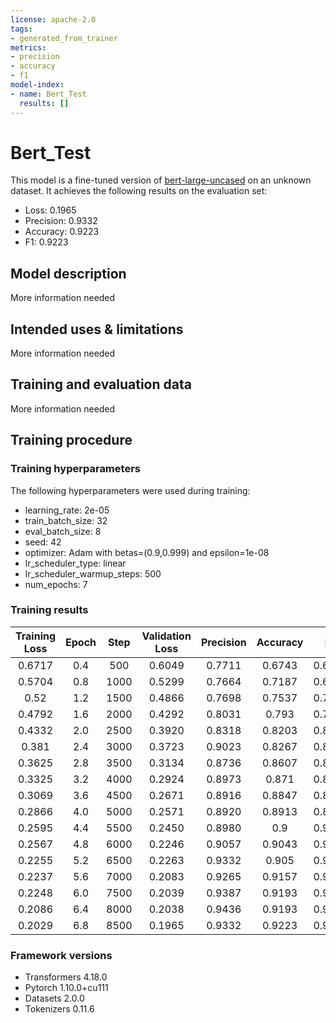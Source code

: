 ```yaml
---
license: apache-2.0
tags:
- generated_from_trainer
metrics:
- precision
- accuracy
- f1
model-index:
- name: Bert_Test
  results: []
---
```


<!-- This model card has been generated automatically according to the information the Trainer had access to. You
should probably proofread and complete it, then remove this comment. -->

# Bert_Test

This model is a fine-tuned version of [bert-large-uncased](https://huggingface.co/bert-large-uncased) on an unknown dataset.
It achieves the following results on the evaluation set:
- Loss: 0.1965
- Precision: 0.9332
- Accuracy: 0.9223
- F1: 0.9223

## Model description

More information needed

## Intended uses & limitations

More information needed

## Training and evaluation data

More information needed

## Training procedure

### Training hyperparameters

The following hyperparameters were used during training:
- learning_rate: 2e-05
- train_batch_size: 32
- eval_batch_size: 8
- seed: 42
- optimizer: Adam with betas=(0.9,0.999) and epsilon=1e-08
- lr_scheduler_type: linear
- lr_scheduler_warmup_steps: 500
- num_epochs: 7

### Training results

| Training Loss | Epoch | Step | Validation Loss | Precision | Accuracy | F1     |
|:-------------:|:-----:|:----:|:---------------:|:---------:|:--------:|:------:|
| 0.6717        | 0.4   | 500  | 0.6049          | 0.7711    | 0.6743   | 0.6112 |
| 0.5704        | 0.8   | 1000 | 0.5299          | 0.7664    | 0.7187   | 0.6964 |
| 0.52          | 1.2   | 1500 | 0.4866          | 0.7698    | 0.7537   | 0.7503 |
| 0.4792        | 1.6   | 2000 | 0.4292          | 0.8031    | 0.793    | 0.7927 |
| 0.4332        | 2.0   | 2500 | 0.3920          | 0.8318    | 0.8203   | 0.8198 |
| 0.381         | 2.4   | 3000 | 0.3723          | 0.9023    | 0.8267   | 0.8113 |
| 0.3625        | 2.8   | 3500 | 0.3134          | 0.8736    | 0.8607   | 0.8601 |
| 0.3325        | 3.2   | 4000 | 0.2924          | 0.8973    | 0.871    | 0.8683 |
| 0.3069        | 3.6   | 4500 | 0.2671          | 0.8916    | 0.8847   | 0.8851 |
| 0.2866        | 4.0   | 5000 | 0.2571          | 0.8920    | 0.8913   | 0.8926 |
| 0.2595        | 4.4   | 5500 | 0.2450          | 0.8980    | 0.9      | 0.9015 |
| 0.2567        | 4.8   | 6000 | 0.2246          | 0.9057    | 0.9043   | 0.9054 |
| 0.2255        | 5.2   | 6500 | 0.2263          | 0.9332    | 0.905    | 0.9030 |
| 0.2237        | 5.6   | 7000 | 0.2083          | 0.9265    | 0.9157   | 0.9156 |
| 0.2248        | 6.0   | 7500 | 0.2039          | 0.9387    | 0.9193   | 0.9185 |
| 0.2086        | 6.4   | 8000 | 0.2038          | 0.9436    | 0.9193   | 0.9181 |
| 0.2029        | 6.8   | 8500 | 0.1965          | 0.9332    | 0.9223   | 0.9223 |


### Framework versions

- Transformers 4.18.0
- Pytorch 1.10.0+cu111
- Datasets 2.0.0
- Tokenizers 0.11.6

